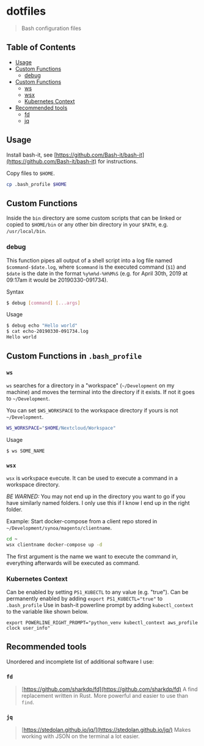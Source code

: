 # dotfiles
> Bash configuration files

## Table of Contents
* [Usage](#usage)
* [Custom Functions](#custom-functions)
  * [debug](#debug)
* [Custom Functions](#custom-functions-in-bash_profile)
  * [ws](#ws)
  * [wsx](#wsx)
  * [Kubernetes Context](#kubernetes-context)
* [Recommended tools](#recommended-tools)
  * [fd](#fd)
  * [jq](#jq)
## Usage

Install bash-it, see [https://github.com/Bash-it/bash-it](https://github.com/Bash-it/bash-it) for instructions.

Copy files to `$HOME`.

```sh
cp .bash_profile $HOME
```

## Custom Functions

Inside the `bin` directory are some custom scripts that can be linked or copied to `$HOME/bin` or any other bin directory in your `$PATH`, e.g. `/usr/local/bin`.

### debug

This function pipes all output of a shell script into a log file named `$command-$date.log`, where `$command` is the executed command (`$1`) and `$date` is the date in the format `%y%m%d-%H%M%S` (e.g. for April 30th, 2019 at 09:17am it would be 20190330-091734).

Syntax
```sh
$ debug [command] [...args]
```

Usage

```sh
$ debug echo "Hello world"
$ cat echo-20190330-091734.log
Hello world
```

## Custom Functions in `.bash_profile`

### `ws`

`ws` searches for a directory in a "workspace" (`~/Development` on my machine) and moves the terminal into the directory if it exists. If not it goes to `~/Development`.

You can set `$WS_WORKSPACE` to the workspace directory if yours is not `~/Development`.

```sh
WS_WORKSPACE="$HOME/Nextcloud/Workspace"
```

Usage

```
$ ws SOME_NAME
```

### `wsx`

`wsx` is `w`ork`s`pace e`x`ecute. It can be used to execute a command in a workspace directory. 

*BE WARNED:* You may not end up in the directory you want to go if you have similarly named folders. I only use this if I know I end up in the right folder.

Example: Start docker-compose from a client repo stored in `~/Development/synoa/magento/clientname`. 
```sh
cd ~
wsx clientname docker-compose up -d
```

The first argument is the name we want to execute the command in, everything afterwards will be executed as command.

### Kubernetes Context

Can be enabled by setting `PS1_KUBECTL` to any value (e.g. "true"). Can be permanently enabled by adding `export PS1_KUBECTL="true"` to `.bash_profile` Use in bash-it powerline prompt by adding `kubectl_context` to the variable like shown below.

```
export POWERLINE_RIGHT_PROMPT="python_venv kubectl_context aws_profile clock user_info"
```

## Recommended tools

Unordered and incomplete list of additional software I use:

### `fd`
> [https://github.com/sharkdp/fd](https://github.com/sharkdp/fd)
A find replacement written in Rust. More powerful and easier to use than `find`. 

### `jq`
> [https://stedolan.github.io/jq/](https://stedolan.github.io/jq/)
Makes working with JSON on the terminal a lot easier. 
